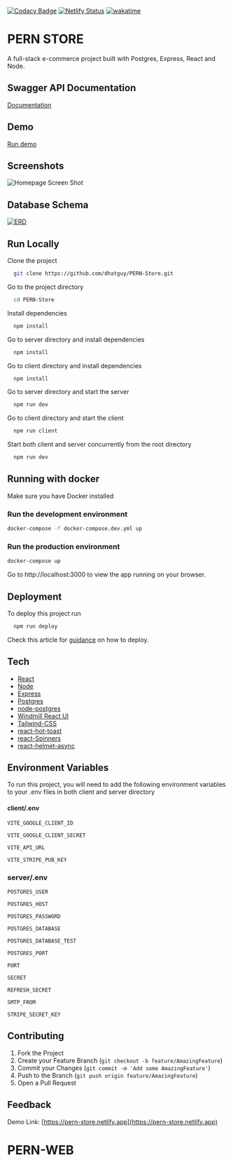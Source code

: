[![Codacy Badge](https://api.codacy.com/project/badge/Grade/590f1314804d489eb8461fc4d294a363)](https://app.codacy.com/gh/dhatGuy/PERN-Store?utm_source=github.com&utm_medium=referral&utm_content=dhatGuy/PERN-Store&utm_campaign=Badge_Grade_Settings)
[![Netlify Status](https://api.netlify.com/api/v1/badges/af46234b-6fba-43f2-808f-e2bbe4b2adf1/deploy-status)](https://app.netlify.com/sites/pern-store/deploys)
[![wakatime](https://wakatime.com/badge/github/dhatGuy/PERN-Store.svg)](https://wakatime.com/badge/github/dhatGuy/PERN-Store)

# PERN STORE

A full-stack e-commerce project built with Postgres, Express, React and Node.

## Swagger API Documentation

[Documentation](https://pern-store.onrender.com/api/docs/)

## Demo

[Run demo](https://pern-store.netlify.app)

## Screenshots

![Homepage Screen Shot](https://user-images.githubusercontent.com/51405947/104136952-a3509100-5399-11eb-94a6-0f9b07fbf1a2.png)

## Database Schema

[![ERD](https://user-images.githubusercontent.com/51405947/133893279-8872c475-85ff-47c4-8ade-7d9ef9e5325a.png)](https://dbdiagram.io/d/5fe320fa9a6c525a03bc19db)

## Run Locally

Clone the project

```bash
  git clone https://github.com/dhatguy/PERN-Store.git
```

Go to the project directory

```bash
  cd PERN-Store
```

Install dependencies

```bash
  npm install
```

Go to server directory and install dependencies

```bash
  npm install
```

Go to client directory and install dependencies

```bash
  npm install
```

Go to server directory and start the server

```bash
  npm run dev
```

Go to client directory and start the client

```bash
  npm run client
```

Start both client and server concurrently from the root directory

```bash
  npm run dev
```

## Running with docker

Make sure you have Docker installed

### Run the development environment

```bash
docker-compose -f docker-compose.dev.yml up
```

### Run the production environment

```bash
docker-compose up
```

Go to http://localhost:3000 to view the app running on your browser.

## Deployment

To deploy this project run

```bash
  npm run deploy
```

Check this article for [guidance](https://dev.to/stlnick/how-to-deploy-a-full-stack-mern-app-with-heroku-netlify-ncb)
on how to deploy.

## Tech

- [React](https://reactjs.org/)
- [Node](https://nodejs.org/en/)
- [Express](http://expressjs.com/)
- [Postgres](https://www.postgresql.org/)
- [node-postgres](https://node-postgres.com/)
- [Windmill React UI](https://windmillui.com/react-ui)
- [Tailwind-CSS](https://tailwindcss.com/)
- [react-hot-toast](https://react-hot-toast.com/docs)
- [react-Spinners](https://www.npmjs.com/package/react-spinners)
- [react-helmet-async](https://www.npmjs.com/package/react-helmet-async)

## Environment Variables

To run this project, you will need to add the following environment variables to your .env files in both client and server directory

#### client/.env

`VITE_GOOGLE_CLIENT_ID`

`VITE_GOOGLE_CLIENT_SECRET`

`VITE_API_URL`

`VITE_STRIPE_PUB_KEY`

### server/.env

`POSTGRES_USER`

`POSTGRES_HOST`

`POSTGRES_PASSWORD`

`POSTGRES_DATABASE`

`POSTGRES_DATABASE_TEST`

`POSTGRES_PORT`

`PORT`

`SECRET`

`REFRESH_SECRET`

`SMTP_FROM`

`STRIPE_SECRET_KEY`

## Contributing

1. Fork the Project
2. Create your Feature Branch (`git checkout -b feature/AmazingFeature`)
3. Commit your Changes (`git commit -m 'Add some AmazingFeature'`)
4. Push to the Branch (`git push origin feature/AmazingFeature`)
5. Open a Pull Request

## Feedback
Demo Link: [https://pern-store.netlify.app](https://pern-store.netlify.app)
# PERN-WEB
